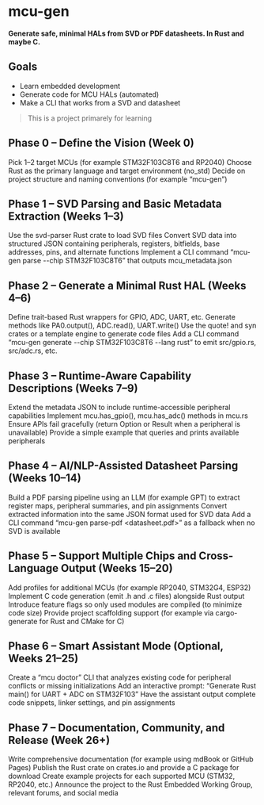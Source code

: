 # mcu-gen
**Generate safe, minimal HALs from SVD or PDF datasheets. In Rust and maybe C.**

## Goals

 - Learn embedded development
 - Generate code for MCU HALs (automated)
 - Make a CLI that works from a SVD and datasheet

> This is a project primarely for learning

## Phase 0 – Define the Vision (Week 0)

Pick 1–2 target MCUs (for example STM32F103C8T6 and RP2040)
Choose Rust as the primary language and target environment (no_std)
Decide on project structure and naming conventions (for example “mcu-gen”)

## Phase 1 – SVD Parsing and Basic Metadata Extraction (Weeks 1–3)

Use the svd-parser Rust crate to load SVD files
Convert SVD data into structured JSON containing peripherals, registers, bitfields, base addresses, pins, and alternate functions
Implement a CLI command “mcu-gen parse --chip STM32F103C8T6” that outputs mcu_metadata.json

## Phase 2 – Generate a Minimal Rust HAL (Weeks 4–6)

Define trait-based Rust wrappers for GPIO, ADC, UART, etc.
Generate methods like PA0.output(), ADC.read(), UART.write()
Use the quote! and syn crates or a template engine to generate code files
Add a CLI command “mcu-gen generate --chip STM32F103C8T6 --lang rust” to emit src/gpio.rs, src/adc.rs, etc.

## Phase 3 – Runtime-Aware Capability Descriptions (Weeks 7–9)

Extend the metadata JSON to include runtime-accessible peripheral capabilities
Implement mcu.has_gpio(), mcu.has_adc() methods in mcu.rs
Ensure APIs fail gracefully (return Option or Result when a peripheral is unavailable)
Provide a simple example that queries and prints available peripherals

## Phase 4 – AI/NLP-Assisted Datasheet Parsing (Weeks 10–14)

Build a PDF parsing pipeline using an LLM (for example GPT) to extract register maps, peripheral summaries, and pin assignments
Convert extracted information into the same JSON format used for SVD data
Add a CLI command “mcu-gen parse-pdf <datasheet.pdf>” as a fallback when no SVD is available

## Phase 5 – Support Multiple Chips and Cross-Language Output (Weeks 15–20)

Add profiles for additional MCUs (for example RP2040, STM32G4, ESP32)
Implement C code generation (emit .h and .c files) alongside Rust output
Introduce feature flags so only used modules are compiled (to minimize code size)
Provide project scaffolding support (for example via cargo-generate for Rust and CMake for C)

## Phase 6 – Smart Assistant Mode (Optional, Weeks 21–25)

Create a “mcu doctor” CLI that analyzes existing code for peripheral conflicts or missing initializations
Add an interactive prompt: “Generate Rust main() for UART + ADC on STM32F103”
Have the assistant output complete code snippets, linker settings, and pin assignments

## Phase 7 – Documentation, Community, and Release (Week 26+)

Write comprehensive documentation (for example using mdBook or GitHub Pages)
Publish the Rust crate on crates.io and provide a C package for download
Create example projects for each supported MCU (STM32, RP2040, etc.)
Announce the project to the Rust Embedded Working Group, relevant forums, and social media